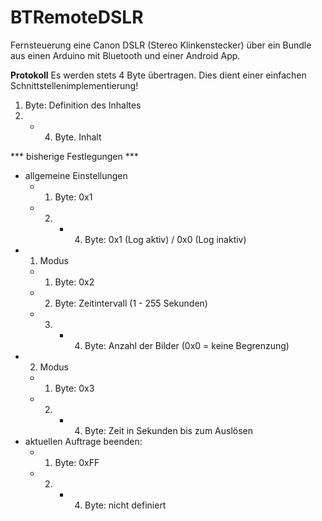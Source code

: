 BTRemoteDSLR
============

Fernsteuerung eine Canon DSLR (Stereo Klinkenstecker) über ein Bundle aus einen Arduino mit Bluetooth und einer Android App.

**Protokoll**
Es werden stets 4 Byte übertragen. Dies dient einer einfachen Schnittstellenimplementierung!
1. Byte: Definition des Inhaltes
3. - 4. Byte. Inhalt

*** bisherige Festlegungen ***
* allgemeine Einstellungen
	- 1. Byte: 0x1
	- 2. - 4. Byte: 0x1 (Log aktiv) / 0x0 (Log inaktiv)
* 1. Modus
	- 1. Byte: 0x2
	- 2. Byte: Zeitintervall (1 - 255 Sekunden)
	- 3. - 4. Byte: Anzahl der Bilder (0x0 = keine Begrenzung)
* 2. Modus
	- 1. Byte: 0x3
	- 2. - 4. Byte: Zeit in Sekunden bis zum Auslösen
* aktuellen Auftrage beenden:
	- 1. Byte: 0xFF
	- 2. - 4. Byte: nicht definiert
